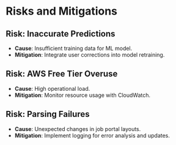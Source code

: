 # Risks and Mitigations
## Risk: Inaccurate Predictions
- **Cause**: Insufficient training data for ML model.
- **Mitigation**: Integrate user corrections into model retraining.
## Risk: AWS Free Tier Overuse
- **Cause**: High operational load.
- **Mitigation**: Monitor resource usage with CloudWatch.
## Risk: Parsing Failures
- **Cause**: Unexpected changes in job portal layouts.
- **Mitigation**: Implement logging for error analysis and updates.